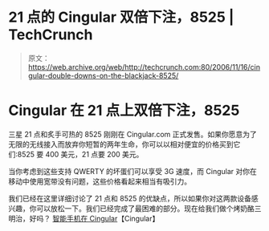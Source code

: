 # 21 点的 Cingular 双倍下注，8525 | TechCrunch

> 原文：<https://web.archive.org/web/http://techcrunch.com:80/2006/11/16/cingular-double-downs-on-the-blackjack-8525/>

# Cingular 在 21 点上双倍下注，8525

三星 21 点和炙手可热的 8525 刚刚在 Cingular.com 正式发售。如果你愿意为了无限的无线接入而放弃你短暂的两年生命，你可以以相对便宜的价格买到它们:8525 要 400 美元，21 点要 200 美元。

当你考虑到这些支持 QWERTY 的坏蛋们可以享受 3G 速度，而 Cingular 对你在移动中使用宽带没有问题，这些价格看起来相当有吸引力。

我们已经在这里详细讨论了 21 点和 8525 的优缺点，所以如果你对这两款设备感兴趣，你可以放松一下。我们已经完成了最困难的部分。现在给我们做个烤奶酪三明治，好吗？
 [智能手机在 Cingular](https://web.archive.org/web/20130627213805/http://www.cingular.com/cell-phone-service/cell-phones/pda-phones-smartphones.jsp?_requestid=26047)【Cingular】